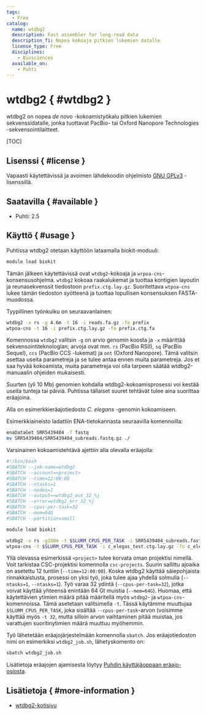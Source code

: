 ```yaml
---
tags:
  - Free
catalog:
  name: wtdbg2
  description: Fast assembler for long-read data
  description_fi: Nopea kokoaja pitkien lukemien datalle
  license_type: Free
  disciplines:
    - Biosciences
  available_on:
    - Puhti
---
```


# wtdbg2 { #wtdbg2 }

wtdbg2 on nopea _de novo_ -kokoamistyökalu pitkien lukemien sekvenssidatalle, jonka tuottavat PacBio- tai Oxford Nanopore Technologies -sekvensointilaitteet.

[TOC]

## Lisenssi { #license }

Vapaasti käytettävissä ja avoimen lähdekoodin ohjelmisto [GNU GPLv3](https://www.gnu.org/licenses/gpl-3.0.html) -lisenssillä.

## Saatavilla { #available }

- Puhti: 2.5

## Käyttö { #usage }

Puhtissa wtdbg2 otetaan käyttöön lataamalla biokit-moduuli:

```bash
module load biokit
```

Tämän jälkeen käytettävissä ovat `wtdbg2`-kokoaja ja `wrpoa-cns`-konsensusohjelma. `wtdbg2` kokoaa raakalukemat ja tuottaa kontigien layoutin ja reunasekvenssit tiedostoon `prefix.ctg.lay.gz`. Suoritettava `wtpoa-cns` lukee tämän tiedoston syötteenä ja tuottaa lopullisen konsensuksen FASTA-muodossa. 

Tyypillinen työnkulku on seuraavanlainen:

```bash 
wtdbg2 -x rs -g 4.6m -t 16 -i reads.fa.gz -fo prefix
wtpoa-cns -t 16 -i prefix.ctg.lay.gz -fo prefix.ctg.fa
```

Komennossa `wtdbg2` valitsin `-g` on arvio genomin koosta ja `-x` määrittää sekvensointiteknologian; arvoja ovat mm. `rs` (PacBio RSII), `sq` (PacBio Sequel), `ccs` (PacBio CCS -lukemat) ja `ont` (Oxford Nanopore). Tämä valitsin asettaa useita parametreja ja se tulee antaa ennen muita parametreja. Jos et saa hyvää kokoamista, muita parametreja voi olla tarpeen säätää wtdbg2-manuaalin ohjeiden mukaisesti.

Suurten (yli 10 Mb) genomien kohdalla wtdbg2-kokoamisprosessi voi kestää useita tunteja tai päiviä. Puhtissa tällaiset suuret tehtävät tulee aina suorittaa eräajoina.

Alla on esimerkkieräajotiedosto _C. elegans_ -genomin kokoamiseen. 

Esimerkkiaineisto ladattiin ENA-tietokannasta seuraavilla komennoilla:

```bash
enaDataGet SRR5439404 -f fastq
mv SRR5439404/SRR5439404_subreads.fastq.gz ./
```

Varsinainen kokoamistehtävä ajettiin alla olevalla eräajolla:

```bash
#!/bin/bash
#SBATCH --job-name=wtdbg2
#SBATCH --account=<project>
#SBATCH --time=12:00:00
#SBATCH --ntasks=1
#SBATCH --nodes=1
#SBATCH --output==wtdbg2_out_32_%j
#SBATCH --error=wtdbg2_err_32_%j
#SBATCH --cpus-per-task=32
#SBATCH --mem=64G
#SBATCH --partition=small

module load biokit

wtdbg2 -x rs -g100m -t $SLURM_CPUS_PER_TASK -i SRR5439404_subreads.fastq.gz -fo c_elegas_test
wtpoa-cns -t $SLURM_CPUS_PER_TASK -i c_elegas_test.ctg.lay.gz -fo c_elegabs.ctg.fa
```

Yllä olevassa esimerkissä `<project>` tulee korvata oman projektisi nimellä. Voit tarkistaa CSC-projektisi komennolla `csc-projects`. Suurin sallittu ajoaika on asetettu 12 tuntiin (`--time=12:00:00`). Koska wtdbg2 käyttää säiepohjaista rinnakkaistusta, prosessi on yksi työ, joka tulee ajaa yhdellä solmulla (`--ntasks=1`, `--ntasks=1`). Työ varaa 32 ydintä (`--cpus-per-task=32`), jotka voivat käyttää yhteensä enintään 64 Gt muistia (`--mem=64G`). Huomaa, että käytettävien ytimien määrä pitää määritellä myös `wtdbg2`- ja `wtpoa-cns`-komennoissa. Tämä asetetaan valitsimella `-t`. Tässä käytämme muuttujaa `$SLURM_CPUS_PER_TASK`, joka sisältää `--cpus-per-task`-arvon (voisimme käyttää myös `-t 32`, mutta silloin arvon vaihtaminen pitää muistaa, jos varattujen suoritinytimien määrä muuttuu myöhemmin.

Työ lähetetään eräajojärjestelmään komennolla `sbatch`. Jos eräajotiedoston nimi on esimerkiksi `wtdbg2_job.sh`, lähetyskomento on: 

```bash
sbatch wtdbg2_job.sh 
```

Lisätietoja eräajojen ajamisesta löytyy [Puhdin käyttäjäoppaan eräajo-osiosta](../computing/running/getting-started.md).

## Lisätietoja { #more-information }

* [wtdbg2-kotisivu](https://github.com/ruanjue/wtdbg2)